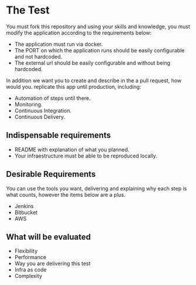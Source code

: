 # The Test

You must fork this repository and using your skills and knowledge, you must modify the application according to the requirements below:

- The application must run via docker.
- The PORT on which the application runs should be easily configurable and not hardcoded.
- The external url should be easily configurable and without being hardcoded.

In addition we want you to create and describe in the a pull request, how would you. replicate this app until production, including:

- Automation of steps until there.
- Monitoring.
- Continuous Integration.
- Continuous Delivery.

## Indispensable requirements

- README with explanation of what you planned.
- Your infraestructure must be able to be reproduced locally.

## Desirable Requirements

You can use the tools you want, delivering and explaining why each step is what counts, however the items below are a plus.
- Jenkins
- Bitbucket
- AWS

## What will be evaluated

- Flexibility
- Performance
- Way you are delivering this test
- Infra as code
- Complexity

